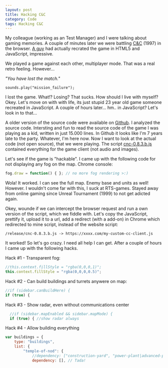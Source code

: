 ```yaml
---
layout: post
title: Hacking C&C
category: Code
tags: Hacking C&C
---
```


My colleague (working as an Test Manager) and I were talking about gaming memories. A couple of minutes later we were battling [C&C](https://www.adityaravishankar.com/projects/games/command-and-conquer) (1997) in the browser. [A guy](https://www.adityaravishankar.com/2011/11/command-and-conquer-programming-an-rts-game-in-html5-and-javascript) had actually recrated the game in HTML5 and JavaScript, impressive.

We played a game against each other, multiplayer mode. That was a real retro feeling. However...

*"You have lost the match."*

``sounds.play("mission_failure");``

I lost the game. What!? Losing? That sucks. How should I live with myself? Okey. Let's move on with with life, its just stupid 23 year old game someone recreated in JavaScript. A couple of hours later... hm.. in JavaScript? Let's look in to that...

A older version of the source code were available on [Github](https://github.com/adityaravishankar/command-and-conquer). I analyzed the source code. Intersting and fun to read the source code of the game I was playing as a kid, written in just 15.000 lines. In Github it looks like I'm 7 years late to the party. Whatever, I'm here now. Now I want to look at the actual code (not open source), that we were playing. The script [cnc-0.8.3.b.js](https://www.adityaravishankar.com/projects/games/command-and-conquer/release/cnc-0.8.3.b.js) contained everything for the game client (not audio and images).

Let's see if the game is "hackable". I came up with the following code for not displaying any fog on the map. Chrome console:
```javascript
fog.draw = function() { }; // no more fog rendering >:)
```

Wola! It worked. I can see the full map. Enemy base and units as well! However. I wouldn't come far with this, I suck at RTS-games. Stayed away from online gaming since Unreal Tournament (1999) to not get adicted again.

Okey, wounde if we can intercept the browser request and run a own version of the script, which we fiddle with. Let's copy the JavaScript, prettify it, upload it to a url, add a redirect (with a add-on) in Chrome which redirected to mine script, instead of the website script:

`/release/cnc-0.8.3.b.js -> https://xxxx.com/my-custom-cc-client.js`

It worked! So let's go crazy. I need all help I can get. After a couple of hours I came up with the following hacks.

Hack #1 - Transparent fog:
```javascript
//this.context.fillStyle = "rgba(0,0,0,1)";
this.context.fillStyle = "rgba(0,0,0,0.5)";
```

Hack #2 - Can build buildings and turrets anywere on map:
```javascript
//if (sidebar.canBuildHere) {
if (true) {
```

Hack #3 - Show radar, even without communications center
```javascript
  //if (sidebar.mapEnabled && sidebar.mapMode) {
  if (true) { //show radar always
```

Hack #4 - Allow building everything
```javascript
var buildings = {
    type: "buildings",
    list: {
        "temple-of-nod": {
            //dependency: ["construction-yard", "power-plant|advanced-power-plant", "refinery", "communications-center"],
            dependency: [], // Tada!
```
